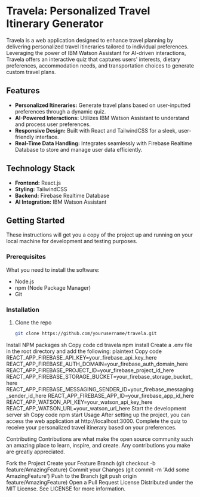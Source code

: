 # Travela: Personalized Travel Itinerary Generator

Travela is a web application designed to enhance travel planning by delivering personalized travel itineraries tailored to individual preferences. Leveraging the power of IBM Watson Assistant for AI-driven interactions, Travela offers an interactive quiz that captures users' interests, dietary preferences, accommodation needs, and transportation choices to generate custom travel plans.

## Features

- **Personalized Itineraries:** Generate travel plans based on user-inputted preferences through a dynamic quiz.
- **AI-Powered Interactions:** Utilizes IBM Watson Assistant to understand and process user preferences.
- **Responsive Design:** Built with React and TailwindCSS for a sleek, user-friendly interface.
- **Real-Time Data Handling:** Integrates seamlessly with Firebase Realtime Database to store and manage user data efficiently.

## Technology Stack

- **Frontend:** React.js
- **Styling:** TailwindCSS
- **Backend:** Firebase Realtime Database
- **AI Integration:** IBM Watson Assistant

## Getting Started

These instructions will get you a copy of the project up and running on your local machine for development and testing purposes.

### Prerequisites

What you need to install the software:

- Node.js
- npm (Node Package Manager)
- Git

### Installation

1. Clone the repo
   ```sh
   git clone https://github.com/yourusername/travela.git
Install NPM packages
sh
Copy code
cd travela
npm install
Create a .env file in the root directory and add the following:
plaintext
Copy code
REACT_APP_FIREBASE_API_KEY=your_firebase_api_key_here
REACT_APP_FIREBASE_AUTH_DOMAIN=your_firebase_auth_domain_here
REACT_APP_FIREBASE_PROJECT_ID=your_firebase_project_id_here
REACT_APP_FIREBASE_STORAGE_BUCKET=your_firebase_storage_bucket_here
REACT_APP_FIREBASE_MESSAGING_SENDER_ID=your_firebase_messaging_sender_id_here
REACT_APP_FIREBASE_APP_ID=your_firebase_app_id_here
REACT_APP_WATSON_API_KEY=your_watson_api_key_here
REACT_APP_WATSON_URL=your_watson_url_here
Start the development server
sh
Copy code
npm start
Usage
After setting up the project, you can access the web application at http://localhost:3000. Complete the quiz to receive your personalized travel itinerary based on your preferences.

Contributing
Contributions are what make the open source community such an amazing place to learn, inspire, and create. Any contributions you make are greatly appreciated.

Fork the Project
Create your Feature Branch (git checkout -b feature/AmazingFeature)
Commit your Changes (git commit -m 'Add some AmazingFeature')
Push to the Branch (git push origin feature/AmazingFeature)
Open a Pull Request
License
Distributed under the MIT License. See LICENSE for more information.
